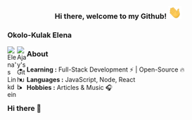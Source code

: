 <div align="center">

  ### Hi there, welcome to my Github! <img src="https://github.com/ABSphreak/ABSphreak/blob/master/gifs/Hi.gif" width="30px">
  
</div>  

### Okolo-Kulak Elena

<a href="https://www.linkedin.com/in/%D0%B5%D0%BB%D0%B5%D0%BD%D0%B0-%D0%BE%D0%BA%D0%BE%D0%BB%D0%BE-%D0%BA%D1%83%D0%BB%D0%B0%D0%BA-0412019b/">
  <img align="left" alt="Elena's Linkdein" width="22px" src="https://cdn.jsdelivr.net/npm/simple-icons@v3/icons/linkedin.svg" />
</a>
<a href="https://github.com/jurgins">
  <img align="left" alt="Ajay's Github" width="22px" src="https://cdn.jsdelivr.net/npm/simple-icons@v3/icons/github.svg" />
</a>

### About

-  **Learning :** Full-Stack Development :zap: | Open-Source :fire:	
-  **Languages :** JavaScript, Node, React
-  **Hobbies :** Articles & Music :headphones:




### Hi there 👋

<!--
**jurgins/jurgins** is a ✨ _special_ ✨ repository because its `README.md` (this file) appears on your GitHub profile.

Here are some ideas to get you started:

- 🔭 I’m currently working on ...
- 🌱 I’m currently learning ...
- 👯 I’m looking to collaborate on ...
- 🤔 I’m looking for help with ...
- 💬 Ask me about ...
- 📫 How to reach me: ...
- 😄 Pronouns: ...
- ⚡ Fun fact: ...
-->
